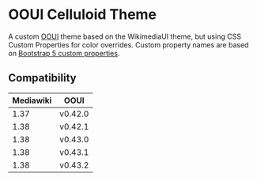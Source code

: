 # OOUI Celluloid Theme

A custom [OOUI] theme based on the WikimediaUI theme, but using CSS Custom Properties for color overrides.
Custom property names are based on [Bootstrap 5 custom properties].

## Compatibility
| Mediawiki | OOUI    |
|-----------|---------|
| 1.37      | v0.42.0 |
| 1.38      | v0.42.1 |
| 1.38      | v0.43.0 |
| 1.38      | v0.43.1 |
| 1.38      | v0.43.2 |

[OOUI]: https://github.com/wikimedia/oojs-ui
[Bootstrap 5 custom properties]: https://getbootstrap.com/docs/5.1/customize/css-variables/
